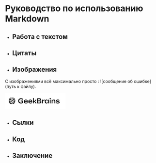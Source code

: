 # Руководство по использованию Markdown

+ ## Работа с текстом

+ ## Цитаты

+ ## Изображения

С изображениями всё максимально просто : ![сообщение об ошибке](путь к файлу).

![oops!](gb_img.png)

+ ## Сылки

+ ## Код

+ ## Заключение